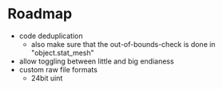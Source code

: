 # Roadmap

* code deduplication
  * also make sure that the out-of-bounds-check is done in "object.stat_mesh"
* allow toggling between little and big endianess
* custom raw file formats
  * 24bit uint
